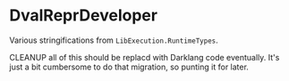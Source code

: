 # DvalReprDeveloper

Various stringifications from `LibExecution.RuntimeTypes`.

CLEANUP all of this should be replacd with Darklang code eventually.
It's just a bit cumbersome to do that migration, so punting it for later.
